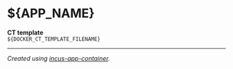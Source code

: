 # ${APP_NAME}

**CT template**\
`${DOCKER_CT_TEMPLATE_FILENAME}`

---

_Created using
[incus-app-container](https://github.com/hugojosefson/incus-app-container)._
